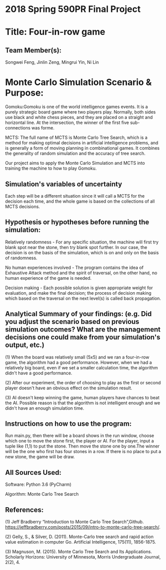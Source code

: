 # 2018 Spring 590PR Final Project

# Title: Four-in-row game

## Team Member(s): 

Songwei Feng, Jinlin Zeng, Mingrui Yin, Ni Lin

# Monte Carlo Simulation Scenario & Purpose:

Gomoku:Gomoku is one of the world intelligence games events. It is a purely strategic board game where two players play. Normally, both sides use black and white chess pieces, and they are placed on a straight and horizontal line. At the intersection, the winner of the first five sub-connections was forme.

MCTS: The full name of MCTS is Monte Carlo Tree Search, which is a method for making optimal decisions in artificial intelligence problems, and is generally a form of moving planning in combinational games. It combines the generality of random simulation and the accuracy of tree search.

Our project aims to apply the Monte Carlo Simulation and MCTS into training the machine to how to play Gomoku.

## Simulation's variables of uncertainty

Each step will be a different situation since it will call a MCTS for the decision each time, and the whole game is based on the collections of all MCTS decisions.

## Hypothesis or hypotheses before running the simulation:

Relatively randomness - For any specific situation, the machine will first try blank spot near the stone, then try blank spot further. In our case, the decision is on the basis of the simulation, which is on and only on the basis of randomness.

No human experiences involved - The program contains the idea of Exhaustive Attack method and the spirit of traversal, on the other hand, no human experience of the game is needed.

Decision making - Each possible solution is given appropriate weight for evaluation, and make the final decision; the process of decision making which based on the traversal on the next level(s) is called back propagation.

## Analytical Summary of your findings: (e.g. Did you adjust the scenario based on previous simulation outcomes?  What are the management decisions one could make from your simulation's output, etc.)

(1) When the board was relatively small (5x5) and we ran a four-in-row game, the algorithm had a good performance. However, when we had a relatively big board, even if we set a smaller calculation time, the algorithm didn't have a good performance. 

(2) After our experiment, the order of choosing to play as the first or second player doesn't have an obvious effect on the simulation result.

(3) AI doesn't keep winning the game, human players have chances to beat the AI. Possible reason is that the algorithm is not intelligent enough and we didn't have an enough simulation time.

## Instructions on how to use the program:

Run main.py, then there will be a board shows in the run window, choose which one to move the stone first, the player or AI. For the player, input a tuple like (1,1) to put the stone. Then move the stone one by one.The winner will be the one who first has four stones in a row. If there is no place to put a new stone, the game will be draw.

## All Sources Used:

Software: Python 3.6 (PyCharm)

Algorithm: Monte Carlo Tree Search

## References:

(1) Jeff Bradberry “Introduction to Monte Carlo Tree Search”,Github. https://jeffbradberry.com/posts/2015/09/intro-to-monte-carlo-tree-search/.

(2) Gelly, S., & Silver, D. (2011). Monte-Carlo tree search and rapid action value estimation in computer Go. Artificial Intelligence, 175(11), 1856-1875.

(3) Magnuson, M. (2015). Monte Carlo Tree Search and Its Applications. Scholarly Horizons: University of Minnesota, Morris Undergraduate Journal, 2(2), 4.
